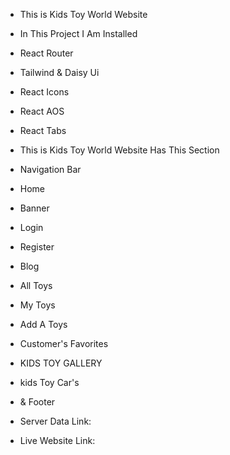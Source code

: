 * This is Kids Toy World Website
* In This Project I Am Installed
* React Router
* Tailwind & Daisy Ui
* React Icons
* React AOS
* React Tabs

* This is Kids Toy World Website Has This Section
* Navigation Bar
* Home
* Banner
* Login
* Register
* Blog
* All Toys
* My Toys
* Add A Toys
* Customer's Favorites
* KIDS TOY GALLERY
* kids Toy Car's
* & Footer

* Server Data Link: 

* Live Website Link: 